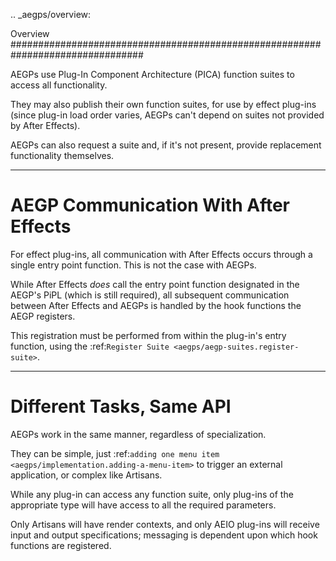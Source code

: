 .. _aegps/overview:

Overview
################################################################################

AEGPs use Plug-In Component Architecture (PICA) function suites to access all functionality.

They may also publish their own function suites, for use by effect plug-ins (since plug-in load order varies, AEGPs can't depend on suites not provided by After Effects).

AEGPs can also request a suite and, if it's not present, provide replacement functionality themselves.

----

AEGP Communication With After Effects
================================================================================

For effect plug-ins, all communication with After Effects occurs through a single entry point function. This is not the case with AEGPs.

While After Effects *does* call the entry point function designated in the AEGP's PiPL (which is still required), all subsequent communication between After Effects and AEGPs is handled by the hook functions the AEGP registers.

This registration must be performed from within the plug-in's entry function, using the :ref:`Register Suite <aegps/aegp-suites.register-suite>`.

----

Different Tasks, Same API
================================================================================

AEGPs work in the same manner, regardless of specialization.

They can be simple, just :ref:`adding one menu item <aegps/implementation.adding-a-menu-item>` to trigger an external application, or complex like Artisans.

While any plug-in can access any function suite, only plug-ins of the appropriate type will have access to all the required parameters.

Only Artisans will have render contexts, and only AEIO plug-ins will receive input and output specifications; messaging is dependent upon which hook functions are registered.

